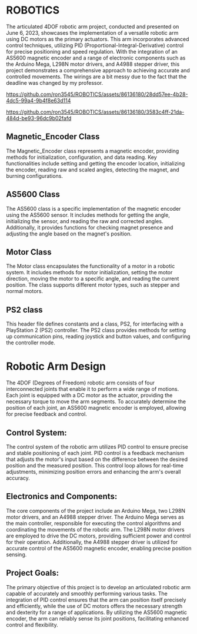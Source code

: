 # ROBOTICS
The articulated 4DOF robotic arm project, conducted and presented on June 6, 2023, showcases the implementation of a versatile robotic arm using DC motors as the primary actuators. This arm incorporates advanced control techniques, utilizing PID (Proportional-Integral-Derivative) control for precise positioning and speed regulation. With the integration of an AS5600 magnetic encoder and a range of electronic components such as the Arduino Mega, L298N motor drivers, and A4988 stepper driver, this project demonstrates a comprehensive approach to achieving accurate and controlled movements. The wirings are a bit messy due to the fact that the deadline was changed by my professor.


https://github.com/ron3545/ROBOTICS/assets/86136180/28dd57ee-4b28-4dc5-99a4-9b4f8e63d114

https://github.com/ron3545/ROBOTICS/assets/86136180/3583c4ff-21da-484d-be93-96dc9b02fafd


## Magnetic_Encoder Class
The Magnetic_Encoder class represents a magnetic encoder, providing methods for initialization, configuration, and data reading. Key functionalities include setting and getting the encoder location, initializing the encoder, reading raw and scaled angles, detecting the magnet, and burning configurations.

## AS5600 Class
The AS5600 class is a specific implementation of the magnetic encoder using the AS5600 sensor. It includes methods for getting the angle, initializing the sensor, and reading the raw and corrected angles. Additionally, it provides functions for checking magnet presence and adjusting the angle based on the magnet's position.

## Motor Class
The Motor class encapsulates the functionality of a motor in a robotic system. It includes methods for motor initialization, setting the motor direction, moving the motor to a specific angle, and reading the current position. The class supports different motor types, such as stepper and normal motors.

## PS2 class
This header file defines constants and a class, PS2, for interfacing with a PlayStation 2 (PS2) controller. The PS2 class provides methods for setting up communication pins, reading joystick and button values, and configuring the controller mode.

# Robotic Arm Design
The 4DOF (Degrees of Freedom) robotic arm consists of four interconnected joints that enable it to perform a wide range of motions. Each joint is equipped with a DC motor as the actuator, providing the necessary torque to move the arm segments. To accurately determine the position of each joint, an AS5600 magnetic encoder is employed, allowing for precise feedback and control.

## Control System:
The control system of the robotic arm utilizes PID control to ensure precise and stable positioning of each joint. PID control is a feedback mechanism that adjusts the motor's input based on the difference between the desired position and the measured position. This control loop allows for real-time adjustments, minimizing position errors and enhancing the arm's overall accuracy.

## Electronics and Components:
The core components of the project include an Arduino Mega, two L298N motor drivers, and an A4988 stepper driver. The Arduino Mega serves as the main controller, responsible for executing the control algorithms and coordinating the movements of the robotic arm. The L298N motor drivers are employed to drive the DC motors, providing sufficient power and control for their operation. Additionally, the A4988 stepper driver is utilized for accurate control of the AS5600 magnetic encoder, enabling precise position sensing.

## Project Goals:
The primary objective of this project is to develop an articulated robotic arm capable of accurately and smoothly performing various tasks. The integration of PID control ensures that the arm can position itself precisely and efficiently, while the use of DC motors offers the necessary strength and dexterity for a range of applications. By utilizing the AS5600 magnetic encoder, the arm can reliably sense its joint positions, facilitating enhanced control and flexibility.


